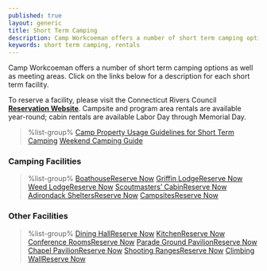 ```yaml
---
published: true
layout: generic
title: Short Term Camping
description: Camp Workcoeman offers a number of short term camping options as well as meeting areas. View a description for each short term facility.
keywords: short term camping, rentals
---
```


Camp Workcoeman offers a number of short term camping options as well as
meeting areas. Click on the links below for a description for each short term
facility.

<div class="alert alert-info"><p>To reserve a facility, please visit the Connecticut Rivers Council <strong><a href="https://campreservation.com/066/Camps/636">Reservation Website</a></strong>. Campsite and program area rentals are available year-round; cabin rentals are available Labor Day through Memorial Day.</p></div>

> %list-group%
> <a href="{{ site.url }}/pdf/2018/facility-usage-policy.pdf" class="list-group-item">Camp Property Usage Guidelines for Short Term Camping</a>
> <a href="{{ site.url }}/pdf/2014/weekendcamping.pdf" class="list-group-item">Weekend Camping Guide</a>

### Camping Facilities

> %list-group%
> <span class="list-group-item modified-list-group-item"><a href="boathouse/" class="list-group-item modified-list-group-item-2">Boathouse</a><a href="https://campreservation.com/066/Camps/636" class="btn btn-primary btn-xs pull-right modified-button">Reserve Now</a></span>
> <span class="list-group-item modified-list-group-item"><a href="griffin-lodge/" class="list-group-item modified-list-group-item-2">Griffin Lodge</a><a href="https://campreservation.com/066/Camps/636" class="btn btn-primary btn-xs pull-right modified-button">Reserve Now</a></span>
> <span class="list-group-item modified-list-group-item"><a href="weed-lodge/" class="list-group-item modified-list-group-item-2">Weed Lodge</a><a href="https://campreservation.com/066/Camps/636" class="btn btn-primary btn-xs pull-right modified-button">Reserve Now</a></span>
> <span class="list-group-item modified-list-group-item"><a href="scoutmasters-cabin/" class="list-group-item modified-list-group-item-2">Scoutmasters&rsquo; Cabin</a><a href="https://campreservation.com/066/Camps/636" class="btn btn-primary btn-xs pull-right modified-button">Reserve Now</a></span>
> <span class="list-group-item modified-list-group-item"><a href="adirondack-shelters/" class="list-group-item modified-list-group-item-2">Adirondack Shelters</a><a href="https://campreservation.com/066/Camps/636" class="btn btn-primary btn-xs pull-right modified-button">Reserve Now</a></span>
> <span class="list-group-item modified-list-group-item"><a href="campsites/" class="list-group-item modified-list-group-item-3">Campsites</a><a href="https://campreservation.com/066/Camps/636" class="btn btn-primary btn-xs pull-right modified-button">Reserve Now</a></span>

### Other Facilities

> %list-group%
> <span class="list-group-item modified-list-group-item"><a href="dining-hall/" class="list-group-item modified-list-group-item-2">Dining Hall</a><a href="https://campreservation.com/066/Camps/636" class="btn btn-primary btn-xs pull-right modified-button">Reserve Now</a></span>
> <span class="list-group-item modified-list-group-item"><a href="kitchen/" class="list-group-item modified-list-group-item-2">Kitchen</a><a href="https://campreservation.com/066/Camps/636" class="btn btn-primary btn-xs pull-right modified-button">Reserve Now</a></span>
> <span class="list-group-item modified-list-group-item"><a href="conference-rooms/" class="list-group-item modified-list-group-item-2">Conference Rooms</a><a href="https://campreservation.com/066/Camps/636" class="btn btn-primary btn-xs pull-right modified-button">Reserve Now</a></span>
> <span class="list-group-item modified-list-group-item"><a href="parade-ground-pavilion/" class="list-group-item modified-list-group-item-2">Parade Ground Pavilion</a><a href="https://campreservation.com/066/Camps/636" class="btn btn-primary btn-xs pull-right modified-button">Reserve Now</a></span>
> <span class="list-group-item modified-list-group-item"><a href="chapel/" class="list-group-item modified-list-group-item-2">Chapel Pavilion</a><a href="https://campreservation.com/066/Camps/636" class="btn btn-primary btn-xs pull-right modified-button">Reserve Now</a></span>
> <span class="list-group-item modified-list-group-item"><a href="shooting-ranges/" class="list-group-item modified-list-group-item-2">Shooting Ranges</a><a href="mailto:jseiser@campworkcoeman.org?subject=Shooting Range Reservation" class="btn btn-primary btn-xs pull-right modified-button">Reserve Now</a></span>
> <span class="list-group-item modified-list-group-item"><a href="climbing-wall/" class="list-group-item modified-list-group-item-3">Climbing Wall</a><a href="mailto:jseiser@campworkcoeman.org?subject=Climbing Wall Reservation" class="btn btn-primary btn-xs pull-right modified-button">Reserve Now</a></span>
